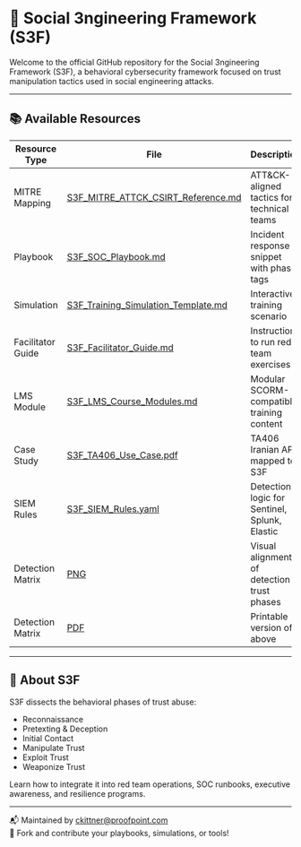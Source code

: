 # 🧠 Social 3ngineering Framework (S3F)

Welcome to the official GitHub repository for the Social 3ngineering Framework (S3F), a behavioral cybersecurity framework focused on trust manipulation tactics used in social engineering attacks.

---

## 📚 Available Resources

| Resource Type | File | Description |
|---------------|------|-------------|
| MITRE Mapping | [S3F_MITRE_ATTCK_CSIRT_Reference.md](assets/S3F_MITRE_ATTCK_CSIRT_Reference.md) | ATT&CK-aligned tactics for technical teams |
| Playbook | [S3F_SOC_Playbook.md](assets/S3F_SOC_Playbook.md) | Incident response snippet with phase tags |
| Simulation | [S3F_Training_Simulation_Template.md](assets/S3F_Training_Simulation_Template.md) | Interactive training scenario |
| Facilitator Guide | [S3F_Facilitator_Guide.md](assets/S3F_Facilitator_Guide.md) | Instructions to run red team exercises |
| LMS Module | [S3F_LMS_Course_Modules.md](assets/S3F_LMS_Course_Modules.md) | Modular SCORM-compatible training content |
| Case Study | [S3F_TA406_Use_Case.pdf](assets/S3F_TA406_Use_Case.pdf) | TA406 Iranian APT mapped to S3F |
| SIEM Rules | [S3F_SIEM_Rules.yaml](assets/S3F_SIEM_Rules.yaml) | Detection logic for Sentinel, Splunk, Elastic |
| Detection Matrix | [PNG](assets/S3F_SIEM_Visual_Matrix.png) | Visual alignment of detection to trust phases |
| Detection Matrix | [PDF](assets/S3F_SIEM_Visual_Matrix.pdf) | Printable version of above |

---

## 🧠 About S3F

S3F dissects the behavioral phases of trust abuse:
- Reconnaissance
- Pretexting & Deception
- Initial Contact
- Manipulate Trust
- Exploit Trust
- Weaponize Trust

Learn how to integrate it into red team operations, SOC runbooks, executive awareness, and resilience programs.

---

📬 Maintained by ckittner@proofpoint.com  
🔗 Fork and contribute your playbooks, simulations, or tools!